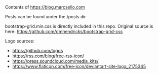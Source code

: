 Contents of https://blog.marcsello.com

Posts can be found under the /posts dir

bootstrap-grid.min.css is directly included in this repo.
Original source is here: https://github.com/dmhendricks/bootstrap-grid-css

Logo sources:
 - https://github.com/logos
 - https://rss.com/blog/free-rss-icon/
 - https://press.soundcloud.com/media_kits/
 - https://www.flaticon.com/free-icon/deviantart-site-logo_2175345